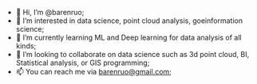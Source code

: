 - 👋 Hi, I’m @barenruo;
- 👀 I’m interested in data science, point cloud analysis, goeinformation science;
- 🌱 I’m currently learning ML and Deep learning for data analysis of all kinds;
- 💞️ I’m looking to collaborate on data science such as 3d point cloud, BI, Statistical analysis, or GIS programming;
- 📫 You can reach me via barenruo@gmail.com;


